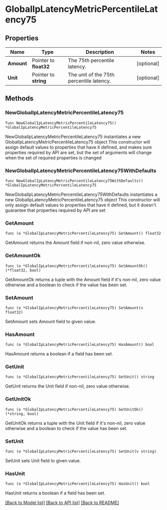 # GlobalIpLatencyMetricPercentileLatency75

## Properties

Name | Type | Description | Notes
------------ | ------------- | ------------- | -------------
**Amount** | Pointer to **float32** | The 75th percentile latency. | [optional] 
**Unit** | Pointer to **string** | The unit of the 75th percentile latency. | [optional] 

## Methods

### NewGlobalIpLatencyMetricPercentileLatency75

`func NewGlobalIpLatencyMetricPercentileLatency75() *GlobalIpLatencyMetricPercentileLatency75`

NewGlobalIpLatencyMetricPercentileLatency75 instantiates a new GlobalIpLatencyMetricPercentileLatency75 object
This constructor will assign default values to properties that have it defined,
and makes sure properties required by API are set, but the set of arguments
will change when the set of required properties is changed

### NewGlobalIpLatencyMetricPercentileLatency75WithDefaults

`func NewGlobalIpLatencyMetricPercentileLatency75WithDefaults() *GlobalIpLatencyMetricPercentileLatency75`

NewGlobalIpLatencyMetricPercentileLatency75WithDefaults instantiates a new GlobalIpLatencyMetricPercentileLatency75 object
This constructor will only assign default values to properties that have it defined,
but it doesn't guarantee that properties required by API are set

### GetAmount

`func (o *GlobalIpLatencyMetricPercentileLatency75) GetAmount() float32`

GetAmount returns the Amount field if non-nil, zero value otherwise.

### GetAmountOk

`func (o *GlobalIpLatencyMetricPercentileLatency75) GetAmountOk() (*float32, bool)`

GetAmountOk returns a tuple with the Amount field if it's non-nil, zero value otherwise
and a boolean to check if the value has been set.

### SetAmount

`func (o *GlobalIpLatencyMetricPercentileLatency75) SetAmount(v float32)`

SetAmount sets Amount field to given value.

### HasAmount

`func (o *GlobalIpLatencyMetricPercentileLatency75) HasAmount() bool`

HasAmount returns a boolean if a field has been set.

### GetUnit

`func (o *GlobalIpLatencyMetricPercentileLatency75) GetUnit() string`

GetUnit returns the Unit field if non-nil, zero value otherwise.

### GetUnitOk

`func (o *GlobalIpLatencyMetricPercentileLatency75) GetUnitOk() (*string, bool)`

GetUnitOk returns a tuple with the Unit field if it's non-nil, zero value otherwise
and a boolean to check if the value has been set.

### SetUnit

`func (o *GlobalIpLatencyMetricPercentileLatency75) SetUnit(v string)`

SetUnit sets Unit field to given value.

### HasUnit

`func (o *GlobalIpLatencyMetricPercentileLatency75) HasUnit() bool`

HasUnit returns a boolean if a field has been set.


[[Back to Model list]](../README.md#documentation-for-models) [[Back to API list]](../README.md#documentation-for-api-endpoints) [[Back to README]](../README.md)


